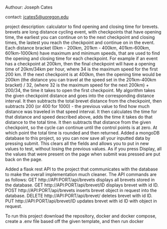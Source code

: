 Authour: Joseph Cates

contact: jcates5@uoregon.edu

project description: calculator to find opening and closing time for brevets. brevets are long distance cycling event, with checkpoints that have opening time, the earliest you can continue on to the next checkpoint and closing times, the lastest you reach the checkpoint and continue on in the event. Each distance bracket (0km - 200km, 201km - 400km, 401km-600km, 601km-1000km) have maximum and minimum speeds, that are used to find the opening and closing time for each checkpoint. For example if an event has a checkpoint at 200km, then the final checkpoint will have a opening time of 20km/34km per hour, where 34 is the maximum speed for the first 200 km. If the next checkpoint is at 400km, then the opening time would be 200km (the distance you can travel at the speed set in the 201km-400km bracket) / 32, (where 32 is the maximum speed for the next 200km) + 200/34, the time it takes to open the first checkpoint. My algorithm takes the given checkpoint distance and goes into the corresponding distance interval. It then subtracts the total brevet distance from the checkpoint, then subtracts 200 (or 400 for 1000) - the previous value to find how much distance was traveled in that speed interval. It then calculates the time for that distance and speed described above, adds the time it takes do that distance to the total time. It then subtracts that distance from the given checkpoint, so the cycle can continue until the control points is at zero. At which point the total time is rounded and then returned. Added a mongoDB database to this project, so you can now save all your inputted data by pressing submit. This clears all the fields and allows you to put in new values to test, without losing the previous values. As if you press Display, all the values that were present on the page when submit was pressed are put back on the page.

Added a flask rest API to the project that communicates with the database to make the overall implementation much cleaner.  The API commands are as follows:
  GET http://API:PORT/api/brevets  displays all brevets stored in the database.
  GET http://API:PORT/api/brevet/ID  displays brevet with id ID.
  POST http://API:PORT/api/brevets  inserts brevet object in request into the database.
  DELETE http://API:PORT/api/brevet/  deletes brevet with id ID.
  PUT http://API:PORT/api/brevet/ID  updates brevet with id ID with object in request.



To run this project download the repository, docker and docker compose, create a .env file based off the given template, and then run docker
